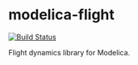 # modelica-flight

[![Build Status](https://travis-ci.org/jgoppert/modelica-flight.svg?branch=master)](https://travis-ci.org/jgoppert/modelica-flight)

Flight dynamics library for Modelica.
